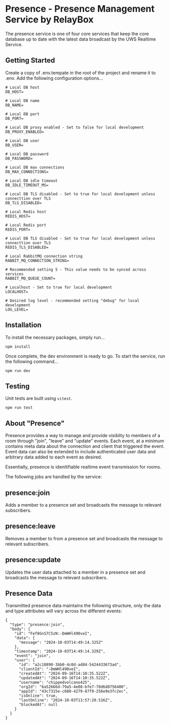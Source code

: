 # Presence - Presence Management Service by RelayBox

The presence service is one of four core services that keep the core database up to date with the latest data broadcast by the UWS Realtime Service.

## Getting Started

Create a copy of .env.tempate in the root of the project and rename it to .env. Add the following configuration options...

```
# Local DB host
DB_HOST=

# Local DB name
DB_NAME=

# Local DB port
DB_PORT=

# Local DB proxy enabled - Set to false for local development
DB_PROXY_ENABLED=

# Local DB user
DB_USER=

# Local DB password
DB_PASSWORD=

# Local DB max connections
DB_MAX_CONNECTIONS=

# Local DB idle timeout
DB_IDLE_TIMEOUT_MS=

# Local DB TLS disabled - Set to true for local development unless connecttion over TLS
DB_TLS_DISABLED=

# Local Redis host
REDIS_HOST=

# Local Redis port
REDIS_PORT=

# Local DB TLS disabled - Set to true for local development unless connecttion over TLS
REDIS_TLS_DISABLED=

# Local RabbitMQ connection string
RABBIT_MQ_CONNECTION_STRING=

# Recommended setting 5 - This value needs to be synced across services
RABBIT_MQ_QUEUE_COUNT=

# Localhost - Set to true for local development
LOCALHOST=

# Desired log level - recommended setting "debug" for local development
LOG_LEVEL=
```

## Installation

To install the necessary packages, simply run...

```
npm install
```

Once complete, the dev environment is ready to go. To start the service, run the following command...

```
npm run dev
```

## Testing

Unit tests are built using `vitest`.

```
npm run test
```

## About "Presence"

Presence provides a way to manage and provide visiblity to members of a room through "join", "leave" and "update" events. Each event, at a minimum contains meta data about the connection and client that triggered the event. Event data can also be extended to include authenticated user data and arbitrary data added to each event as desired.

Essentially, presence is idenitifiable realtime event transmission for rooms.

The following jobs are handled by the service:

## presence:join

Adds a member to a presence set and broadcasts the message to relevant subscribers.

## presence:leave

Removes a member to from a presence set and broadcasts the message to relevant subscribers.

## presence:update

Updates the user data attached to a member in a presence set and broadcasts the message to relevant subscribers.

## Presence Data

Transmitted presence data maintains the following structure, only the data and type attributes will vary across the different events:

```
{
  "type": "presence:join",
  "body": {
    "id": "Fef8GnS7C5zN:-DmWHl490veI",
    "data": {
      "message": "2024-10-03T14:49:14.325Z"
    },
    "timestamp": "2024-10-03T14:49:14.329Z",
    "event": "join",
    "user": {
      "id": "a2c10890-3bb0-4c0d-ad84-5424433673ad",
      "clientId": "-DmWHl490veI",
      "createdAt": "2024-09-16T14:10:35.522Z",
      "updatedAt": "2024-09-16T14:10:35.522Z",
      "username": "chippedvolcano425",
      "orgId": "6a52666d-79a5-4e08-bfe7-70d6d0756400",
      "appId": "43c7315e-c680-4279-87f9-256e9e3fc2ec",
      "isOnline": true,
      "lastOnline": "2024-10-03T13:57:20.516Z",
      "blockedAt": null
    }
  }
}
```
